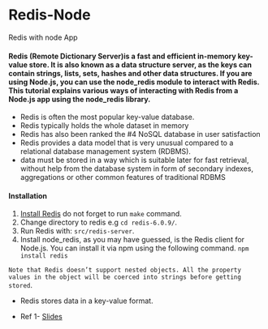 # Redis-Node 
 Redis with node App
<h4>Redis (Remote Dictionary Server)is a fast and efficient in-memory key-value store. It is also known as a data structure server, as the keys can contain strings, lists, sets, hashes and other data structures. If you are using Node.js, you can use the node_redis module to interact with Redis. This tutorial explains various ways of interacting with Redis from a Node.js app using the node_redis library. </h4>

- Redis is often the most popular key-value database.
- Redis typically holds the whole dataset in memory
- Redis has also been ranked the #4 NoSQL database in user satisfaction 
- Redis provides a data model that is very unusual compared to a relational database management system (RDBMS).
- data must be stored in a way which is suitable later for fast retrieval, without help from the database system in form of secondary indexes, aggregations or other common features of traditional RDBMS

#### Installation

1. [Install Redis](https://redis.io/download) do not forget to run `make` command.
2. Change directory to redis  e.g `cd redis-6.0.9/`.
3. Run Redis with: `src/redis-server`.
4. Install node_redis, as you may have guessed, is the Redis client for Node.js. You can install it via npm using the following command. `npm install redis`


`Note that Redis doesn’t support nested objects. All the property values in the object will be coerced into strings before getting stored`.

- Redis stores data in a key-value format.



- Ref
1- [Slides](http://nosqlberlin.de/slides/NoSQLBerlin-Redis.pdf)
